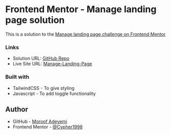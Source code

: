# Frontend Mentor - Manage landing page solution

This is a solution to the [Manage landing page challenge on Frontend Mentor](https://www.frontendmentor.io/challenges/manage-landing-page-SLXqC6P5)

### Links

- Solution URL: [GitHub Repo](https://github.com/Cypher1998/manage-landing-page)
- Live Site URL: [Manage-Landing-Page](https://mange-landing-page-cypher.netlify.app/)

### Built with

- TailwindCSS - To give styling
- Javascript - To add toggle functionality

## Author

- GitHub - [Moroof Adeyemi](https://github.com/Cypher1998)
- Frontend Mentor - [@Cypher1998](https://www.frontendmentor.io/profile/Cypher1998)
